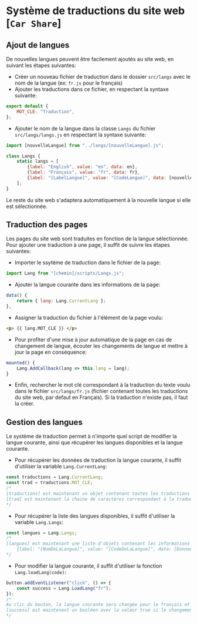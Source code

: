 # Système de traductions du site web [`Car Share`]

## Ajout de langues
De nouvelles langues peuvent être facilement ajoutés au site web, en suivant les étapes suivantes:
- Créer un nouveau fichier de traduction dans le dossier `src/langs` avec le nom de la langue (ex: `fr.js` pour le français)
- Ajouter les traductions dans ce fichier, en respectant la syntaxe suivante:
```js
export default {
    MOT_CLE: "Traduction",
};
```
- Ajouter le nom de la langue dans la classe `Langs` du fichier `src/langs/langs.js` en respectant la syntaxe suivante:
```js
import [nouvelleLangue] from "../langs/[nouvelleLangue].js";

class Langs {
    static langs = [
        {label: "English", value: "en", data: en},
        {label: "Français", value: "fr", data: fr},
        {label: "[LabelLangue]", value: "[CodeLangue]", data: [nouvelleLangue]},
    ];
}
```
Le reste du site web s'adaptera automatiquement à la nouvelle langue si elle est sélectionnée.

## Traduction des pages
Les pages du site web sont traduites en fonction de la langue sélectionnée. Pour ajouter une traduction à une page, il suffit de suivre les étapes suivantes:
- Importer le ssytème de traduction dans le fichier de la page:
```js
import Lang from "[chemin]/scripts/Langs.js";
```
- Ajouter la langue courante dans les informations de la page:
```js
data() {
    return { lang: Lang.CurrentLang };
},
```
- Assigner la traduction du fichier à l'élément de la page voulu:
```html
<p> {{ lang.MOT_CLE }} </p>
```
- Pour profiter d'une mise à jour automatique de la page en cas de changement de langue, écouter les changements de langue et mettre à jour la page en conséquence:
```js
mounted() {
    Lang.AddCallback(lang => this.lang = lang);
}
```
- Enfin, rechercher le mot clé correspondant à la traduction du texte voulu dans le fichier `src/langs/fr.js` (fichier contenant toutes les traductions du site web, par defaut en Français). Si la traduction n'existe pas, il faut la créer.

## Gestion des langues
Le système de traduction permet à n'importe quel script de modifier la langue courante, ainsi que récupérer les langues disponibles et la langue courante.
- Pour récupérer les données de traduction la langue courante, il suffit d'utiliser la variable `Lang.CurrentLang`:
```js
const traductions = Lang.CurrentLang;
const trad = traductions.MOT_CLE;
/*
[traductions] est maintenant un objet contenant toutes les traductions de la langue courante sous le format: MOT_CLE: "Traduction".
[trad] est maintenant la chaine de caractères correspondant à la traduction du mot clé "MOT_CLE" dans la langue courante.
*/
```
- Pour récupérer la liste des langues disponibles, il suffit d'utiliser la variable `Lang.Langs`:
```js
const langues = Lang.Langs;
/*
[langues] est maintenant une liste d'objets contenant les informations de chaque langue disponible sous le format:
    {label: "[NomDeLaLangue]", value: "[CodeDeLaLangue]", data: [DonneesDeTraduction]},.
*/
```
- Pour modifier la langue courante, il suffit d'utiliser la fonction `Lang.loadLang(code)`:
```js
button.addEventListener("click", () => {
    const success = Lang.LoadLang("fr");
});
/*
Au clic du bouton, la langue courante sera changée pour le français et toutes les traductions des pages écoutant les évenements de la classe Lang seront mises à jour.
[success] est maintenant un booléen avec la valeur true si le changement de langue a réussi, false sinon.
*/
```